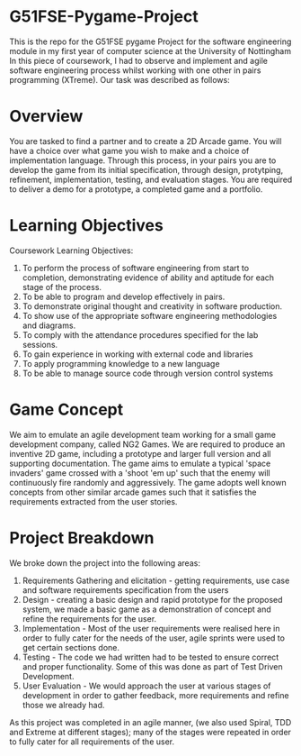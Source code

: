 G51FSE-Pygame-Project
=====================

This is the repo for the G51FSE pygame Project for the software engineering module in my first year of computer science at the University of Nottingham
In this piece of coursework, I had to observe and implement and agile software engineering process whilst working with one other in pairs programming (XTreme). Our task was described as follows:

Overview
========
You are tasked to find a partner and to create a 2D Arcade game. You will have
a choice over what game you wish to make and a choice of implementation language.
Through this process, in your pairs you are to develop the game from its initial
specification, through design, protytping, refinement, implementation, testing, and
evaluation stages. You are required to deliver a demo for a prototype, a completed game
and a portfolio.

Learning Objectives
=========
Coursework Learning Objectives:
1. To perform the process of software engineering from start to completion, demonstrating
evidence of ability and aptitude for each stage of the process.
2. To be able to program and develop effectively in pairs.
3. To demonstrate original thought and creativity in software production.
4. To show use of the appropriate software engineering methodologies and diagrams.
5. To comply with the attendance procedures specified for the lab sessions.
6. To gain experience in working with external code and libraries
7. To apply programming knowledge to a new language
8. To be able to manage source code through version control systems 

Game Concept
============
We aim to emulate an agile development team working for a small game development company, called NG2 Games. We are required to produce an inventive 2D game, including a prototype and larger full version and all supporting documentation. The game aims to emulate a typical 'space invaders' game crossed with a 'shoot 'em up' such that the enemy will continuously fire
randomly and aggressively. The game adopts well known concepts from other similar arcade games such that it satisfies the requirements extracted from the user stories.

Project Breakdown
=================
We broke down the project into the following areas:
1. Requirements Gathering and elicitation - getting requirements, use case and software requirements specification from the users
2. Design - creating a basic design and rapid prototype for the proposed system, we made a basic game as a demonstration of concept and refine the requirements for the user.
3. Implementation - Most of the user requirements were realised here in order to fully cater for the needs of the user, agile sprints were used to get certain sections done.
4. Testing - The code we had written had to be tested to ensure correct and proper functionality. Some of this was done as part of Test Driven Development.
5. User Evaluation - We would approach the user at various stages of development in order to gather feedback, more requirements and refine those we already had.

As this project was completed in an agile manner, (we also used Spiral, TDD and Extreme at different stages); many of the stages were repeated in order to fully cater for all requirements of the user.







